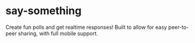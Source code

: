 # say-something
Create fun polls and get realtime responses! Built to allow for easy peer-to-peer sharing, with full mobile support.
